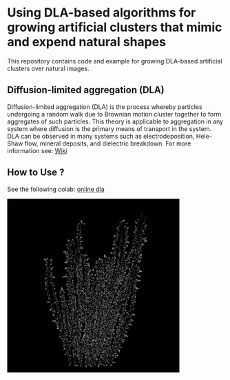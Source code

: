 # Using DLA-based algorithms for growing artificial clusters that mimic and expend natural shapes

This repository contains code and example for growing DLA-based artificial clusters over natural images.

## Diffusion-limited aggregation (DLA)
Diffusion-limited aggregation (DLA) is the process whereby particles undergoing a random walk due to Brownian motion cluster together 
to form aggregates of such particles. This theory is applicable to aggregation in any system where diffusion is the primary 
means of transport in the system. DLA can be observed in many systems such as electrodeposition, Hele-Shaw flow,
mineral deposits, and dielectric breakdown. For more information see:
[Wiki](https://en.wikipedia.org/wiki/Diffusion-limited_aggregatio)

## How to Use ?
See the following colab: [online dla](/online_dla.ipynb)


<img src="https://github.com/RoyHirsch/DLA/blob/main/images/final_grass.png" alt="" width="400"/>

